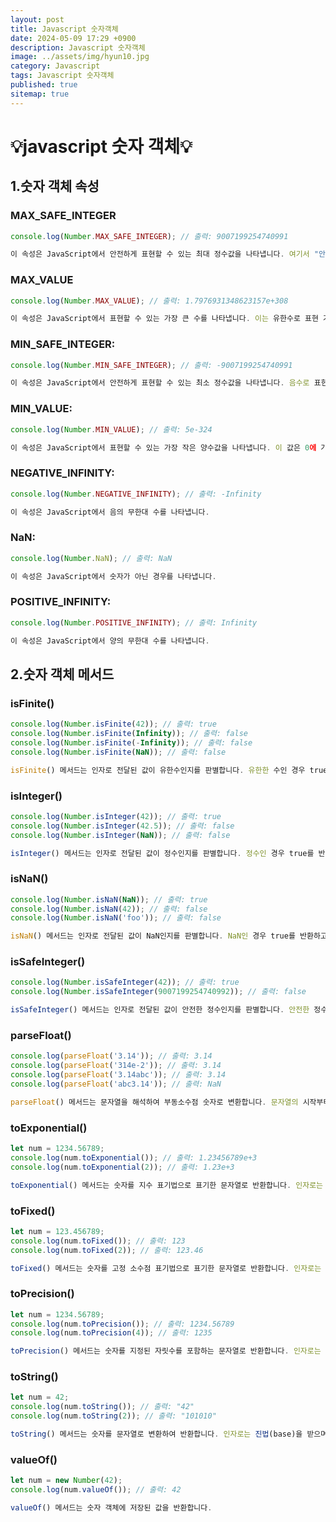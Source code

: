 ```yaml
---
layout: post
title: Javascript 숫자객체
date: 2024-05-09 17:29 +0900
description: Javascript 숫자객체
image: ../assets/img/hyun10.jpg
category: Javascript
tags: Javascript 숫자객체
published: true
sitemap: true
---
```


# 💡javascript 숫자 객체💡

## 1.숫자 객체 속성

### MAX_SAFE_INTEGER

````javascript
console.log(Number.MAX_SAFE_INTEGER); // 출력: 9007199254740991

이 속성은 JavaScript에서 안전하게 표현할 수 있는 최대 정수값을 나타냅니다. 여기서 "안전하게"란 정수로 표현했을 때 정확한 값으로 표현 가능한 수를 의미합니다.
````

### MAX_VALUE

````javascript
console.log(Number.MAX_VALUE); // 출력: 1.7976931348623157e+308

이 속성은 JavaScript에서 표현할 수 있는 가장 큰 수를 나타냅니다. 이는 유한수로 표현 가능한 최대값입니다.
````

### MIN_SAFE_INTEGER:

````javascript
console.log(Number.MIN_SAFE_INTEGER); // 출력: -9007199254740991

이 속성은 JavaScript에서 안전하게 표현할 수 있는 최소 정수값을 나타냅니다. 음수로 표현 가능한 가장 작은 안전한 정수값입니다.
````

### MIN_VALUE:

````javascript
console.log(Number.MIN_VALUE); // 출력: 5e-324

이 속성은 JavaScript에서 표현할 수 있는 가장 작은 양수값을 나타냅니다. 이 값은 0에 가까운 아주 작은 양수입니다.
````

### NEGATIVE_INFINITY:

````javascript
console.log(Number.NEGATIVE_INFINITY); // 출력: -Infinity

이 속성은 JavaScript에서 음의 무한대 수를 나타냅니다.
````

### NaN:

````javascript
console.log(Number.NaN); // 출력: NaN

이 속성은 JavaScript에서 숫자가 아닌 경우를 나타냅니다.
````

### POSITIVE_INFINITY:

````javascript
console.log(Number.POSITIVE_INFINITY); // 출력: Infinity

이 속성은 JavaScript에서 양의 무한대 수를 나타냅니다.
````

## 2.숫자 객체 메서드

### isFinite()

````javascript
console.log(Number.isFinite(42)); // 출력: true
console.log(Number.isFinite(Infinity)); // 출력: false
console.log(Number.isFinite(-Infinity)); // 출력: false
console.log(Number.isFinite(NaN)); // 출력: false

isFinite() 메서드는 인자로 전달된 값이 유한수인지를 판별합니다. 유한한 수인 경우 true를 반환하고, 무한대나 NaN인 경우에는 false를 반환합니다.
````

### isInteger()

````javascript
console.log(Number.isInteger(42)); // 출력: true
console.log(Number.isInteger(42.5)); // 출력: false
console.log(Number.isInteger(NaN)); // 출력: false

isInteger() 메서드는 인자로 전달된 값이 정수인지를 판별합니다. 정수인 경우 true를 반환하고, 그렇지 않은 경우 false를 반환합니다.
````

### isNaN()

````javascript
console.log(Number.isNaN(NaN)); // 출력: true
console.log(Number.isNaN(42)); // 출력: false
console.log(Number.isNaN('foo')); // 출력: false

isNaN() 메서드는 인자로 전달된 값이 NaN인지를 판별합니다. NaN인 경우 true를 반환하고, 그렇지 않은 경우 false를 반환합니다.
````

### isSafeInteger()

````javascript
console.log(Number.isSafeInteger(42)); // 출력: true
console.log(Number.isSafeInteger(9007199254740992)); // 출력: false

isSafeInteger() 메서드는 인자로 전달된 값이 안전한 정수인지를 판별합니다. 안전한 정수란 -(2^53 - 1)에서 (2^53 - 1)까지의 정수를 말합니다. 안전한 정수인 경우 true를 반환하고, 그렇지 않은 경우 false를 반환합니다.
````

### parseFloat()

````javascript
console.log(parseFloat('3.14')); // 출력: 3.14
console.log(parseFloat('314e-2')); // 출력: 3.14
console.log(parseFloat('3.14abc')); // 출력: 3.14
console.log(parseFloat('abc3.14')); // 출력: NaN

parseFloat() 메서드는 문자열을 해석하여 부동소수점 숫자로 변환합니다. 문자열의 시작부터 숫자 또는 부호, 소수점, 지수 표기법 등이 나오기 전까지를 해석하고, 그 결과를 반환합니다.
````

### toExponential()

````javascript
let num = 1234.56789;
console.log(num.toExponential()); // 출력: 1.23456789e+3
console.log(num.toExponential(2)); // 출력: 1.23e+3

toExponential() 메서드는 숫자를 지수 표기법으로 표기한 문자열로 반환합니다. 인자로는 표기할 소수점 이하 자릿수의 개수를 받으며, 생략할 경우 모든 자릿수를 포함하여 반환합니다.
````

### toFixed()

````javascript
let num = 123.456789;
console.log(num.toFixed()); // 출력: 123
console.log(num.toFixed(2)); // 출력: 123.46

toFixed() 메서드는 숫자를 고정 소수점 표기법으로 표기한 문자열로 반환합니다. 인자로는 표기할 소수점 이하 자릿수의 개수를 받으며, 생략할 경우 소수점 이하를 모두 버린 정수를 반환합니다.
````

### toPrecision()

````javascript
let num = 1234.56789;
console.log(num.toPrecision()); // 출력: 1234.56789
console.log(num.toPrecision(4)); // 출력: 1235

toPrecision() 메서드는 숫자를 지정된 자릿수를 포함하는 문자열로 반환합니다. 인자로는 표기할 전체 자릿수의 개수를 받으며, 소수점 이하 자릿수도 포함합니다.
````

### toString()

````javascript
let num = 42;
console.log(num.toString()); // 출력: "42"
console.log(num.toString(2)); // 출력: "101010"

toString() 메서드는 숫자를 문자열로 변환하여 반환합니다. 인자로는 진법(base)을 받으며, 생략할 경우 10진법으로 변환합니다.
````

### valueOf()

````javascript
let num = new Number(42);
console.log(num.valueOf()); // 출력: 42

valueOf() 메서드는 숫자 객체에 저장된 값을 반환합니다.
````